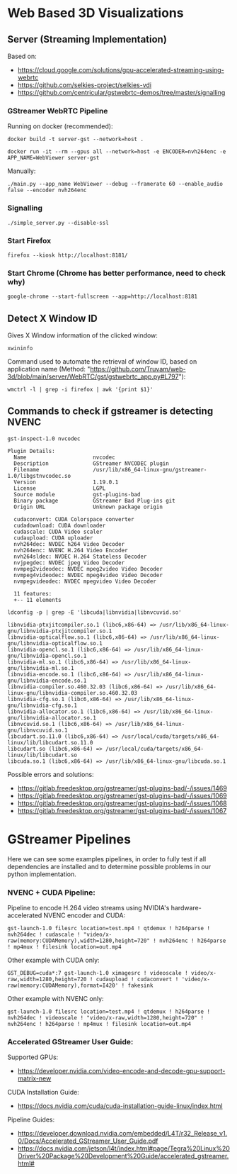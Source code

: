 # Web Based 3D Visualizations
## Server (Streaming Implementation)

Based on: 
* https://cloud.google.com/solutions/gpu-accelerated-streaming-using-webrtc
* https://github.com/selkies-project/selkies-vdi
* https://github.com/centricular/gstwebrtc-demos/tree/master/signalling

### GStreamer WebRTC Pipeline
Running on docker (recommended):
```
docker build -t server-gst --network=host .
```
```
docker run -it --rm --gpus all --network=host -e ENCODER=nvh264enc -e APP_NAME=WebViewer server-gst
```
Manually:
```
./main.py --app_name WebViewer --debug --framerate 60 --enable_audio false --encoder nvh264enc
```

### Signalling
```
./simple_server.py --disable-ssl
```

### Start Firefox
```
firefox --kiosk http://localhost:8181/
```

### Start Chrome (Chrome has better performance, need to check why)
```
google-chrome --start-fullscreen --app=http://localhost:8181
```

## Detect X Window ID
Gives X Window information of the clicked window:
```
xwininfo
```
Command used to automate the retrieval of window ID, based on application name (Method: "https://github.com/Truvam/web-3d/blob/main/server/WebRTC/gst/gstwebrtc_app.py#L797"):
```
wmctrl -l | grep -i firefox | awk '{print $1}'
```

## Commands to check if gstreamer is detecting NVENC
```
gst-inspect-1.0 nvcodec
```
```
Plugin Details:
  Name                     nvcodec
  Description              GStreamer NVCODEC plugin
  Filename                 /usr/lib/x86_64-linux-gnu/gstreamer-1.0/libgstnvcodec.so
  Version                  1.19.0.1
  License                  LGPL
  Source module            gst-plugins-bad
  Binary package           GStreamer Bad Plug-ins git
  Origin URL               Unknown package origin

  cudaconvert: CUDA Colorspace converter
  cudadownload: CUDA downloader
  cudascale: CUDA Video scaler
  cudaupload: CUDA uploader
  nvh264dec: NVDEC h264 Video Decoder
  nvh264enc: NVENC H.264 Video Encoder
  nvh264sldec: NVDEC H.264 Stateless Decoder
  nvjpegdec: NVDEC jpeg Video Decoder
  nvmpeg2videodec: NVDEC mpeg2video Video Decoder
  nvmpeg4videodec: NVDEC mpeg4video Video Decoder
  nvmpegvideodec: NVDEC mpegvideo Video Decoder

  11 features:
  +-- 11 elements

```
```
ldconfig -p | grep -E 'libcuda|libnvidia|libnvcuvid.so'
```
```
libnvidia-ptxjitcompiler.so.1 (libc6,x86-64) => /usr/lib/x86_64-linux-gnu/libnvidia-ptxjitcompiler.so.1
libnvidia-opticalflow.so.1 (libc6,x86-64) => /usr/lib/x86_64-linux-gnu/libnvidia-opticalflow.so.1
libnvidia-opencl.so.1 (libc6,x86-64) => /usr/lib/x86_64-linux-gnu/libnvidia-opencl.so.1
libnvidia-ml.so.1 (libc6,x86-64) => /usr/lib/x86_64-linux-gnu/libnvidia-ml.so.1
libnvidia-encode.so.1 (libc6,x86-64) => /usr/lib/x86_64-linux-gnu/libnvidia-encode.so.1
libnvidia-compiler.so.460.32.03 (libc6,x86-64) => /usr/lib/x86_64-linux-gnu/libnvidia-compiler.so.460.32.03
libnvidia-cfg.so.1 (libc6,x86-64) => /usr/lib/x86_64-linux-gnu/libnvidia-cfg.so.1
libnvidia-allocator.so.1 (libc6,x86-64) => /usr/lib/x86_64-linux-gnu/libnvidia-allocator.so.1
libnvcuvid.so.1 (libc6,x86-64) => /usr/lib/x86_64-linux-gnu/libnvcuvid.so.1
libcudart.so.11.0 (libc6,x86-64) => /usr/local/cuda/targets/x86_64-linux/lib/libcudart.so.11.0
libcudart.so (libc6,x86-64) => /usr/local/cuda/targets/x86_64-linux/lib/libcudart.so
libcuda.so.1 (libc6,x86-64) => /usr/lib/x86_64-linux-gnu/libcuda.so.1
```

Possible errors and solutions:
* https://gitlab.freedesktop.org/gstreamer/gst-plugins-bad/-/issues/1469
* https://gitlab.freedesktop.org/gstreamer/gst-plugins-bad/-/issues/1069
* https://gitlab.freedesktop.org/gstreamer/gst-plugins-bad/-/issues/1068
* https://gitlab.freedesktop.org/gstreamer/gst-plugins-bad/-/issues/1067

# GStreamer Pipelines
Here we can see some examples pipelines, in order to fully test if all dependencies are installed and to determine possible problems in our python implementation.

### NVENC + CUDA Pipeline:
Pipeline to encode H.264 video streams using NVIDIA's hardware-accelerated NVENC encoder and CUDA:

```
gst-launch-1.0 filesrc location=test.mp4 ! qtdemux ! h264parse ! nvh264dec ! cudascale ! "video/x-raw(memory:CUDAMemory),width=1280,height=720" ! nvh264enc ! h264parse ! mp4mux ! filesink location=out.mp4
```
Other example with CUDA only:
```
GST_DEBUG=cuda*:7 gst-launch-1.0 ximagesrc ! videoscale ! video/x-raw,width=1280,height=720 ! cudaupload ! cudaconvert ! 'video/x-raw(memory:CUDAMemory),format=I420' ! fakesink
```
Other example with NVENC only:
```
gst-launch-1.0 filesrc location=test.mp4 ! qtdemux ! h264parse ! nvh264dec ! videoscale ! "video/x-raw,width=1280,height=720" ! nvh264enc ! h264parse ! mp4mux ! filesink location=out.mp4
```

### Accelerated GStreamer User Guide: 
Supported GPUs:
* https://developer.nvidia.com/video-encode-and-decode-gpu-support-matrix-new

CUDA Installation Guide:
* https://docs.nvidia.com/cuda/cuda-installation-guide-linux/index.html

Pipeline Guides:
* https://developer.download.nvidia.com/embedded/L4T/r32_Release_v1.0/Docs/Accelerated_GStreamer_User_Guide.pdf
* https://docs.nvidia.com/jetson/l4t/index.html#page/Tegra%20Linux%20Driver%20Package%20Development%20Guide/accelerated_gstreamer.html#